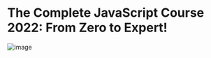 # The Complete JavaScript Course 2022: From Zero to Expert!
![image](https://user-images.githubusercontent.com/109369193/187656152-2067fa7d-4d65-4476-8bcd-4e354630a089.png)


